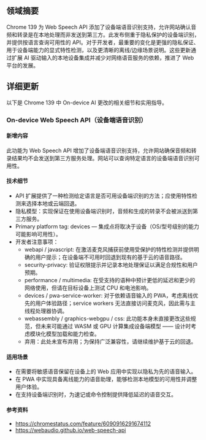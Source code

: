 ## 领域摘要

Chrome 139 为 Web Speech API 添加了设备端语音识别支持，允许网站确认音频和转录是在本地处理而非发送到第三方。此发布侧重于隐私保护的设备端识别，并提供按语言查询可用性的 API。对于开发者，最重要的变化是更强的隐私保证、用于设备端能力的显式特性检测，以及更清晰的离线/边缘场景说明。这些更新通过扩展 AI 驱动输入的本地设备集成并减少对网络语音服务的依赖，推进了 Web 平台的发展。

## 详细更新

以下是 Chrome 139 中 On-device AI 更改的相关细节和实用指导。

### On-device Web Speech API（设备端语音识别）

#### 新增内容
此功能为 Web Speech API 增加了设备端语音识别支持，允许网站确保音频和转录结果均不会发送到第三方服务处理。网站可以查询特定语言的设备端语音识别可用性。

#### 技术细节
- API 扩展提供了一种检测给定语言是否可用设备端识别的方法；应使用特性检测来选择本地或云端回退。
- 隐私模型：实现保证在使用设备端识别时，音频和生成的转录不会被派送到第三方服务。
- Primary platform tag: devices — 集成点将取决于设备（OS/型号级别的能力可能影响可用性）。
- 开发者注意事项：
  - webapi / javascript: 在激活麦克风捕获前使用受保护的特性检测并提供明确的用户提示；在设备端不可用时回退到现有的基于云的语音路径。
  - security-privacy: 验证权限提示并记录本地处理保证以满足合规性和用户预期。
  - performance / multimedia: 在受支持的语种中预计更低的延迟和更少的网络使用，但请在目标设备上测试 CPU 和电池影响。
  - devices / pwa-service-worker: 对于依赖语音输入的 PWA，考虑离线优先的用户体验路径；service workers 无法直接访问麦克风，因此需与主线程处理器协调。
  - webassembly / graphics-webgpu / css: 此功能本身未直接更改这些规范，但未来可能通过 WASM 或 GPU 计算集成设备端模型 —— 设计时考虑模块化模型加载和能力检查。
  - 弃用：此处未宣布弃用；为保持广泛兼容性，请继续维护基于云的回退。

#### 适用场景
- 在需要将敏感语音保留在设备上的 Web 应用中实现以隐私为先的语音输入。
- 在 PWA 中实现具备离线能力的语音助理，能够检测本地模型的可用性并调整用户体验。
- 在支持设备端识别时，为速记或命令控制提供降低延迟的语音交互。

#### 参考资料
- https://chromestatus.com/feature/6090916291674112
- https://webaudio.github.io/web-speech-api